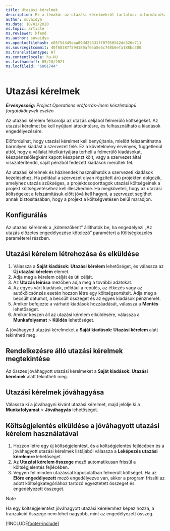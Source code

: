 ```yaml
---
title: Utazási kérelmek
description: Ez a témakör az utazási kérelmekről tartalmaz információkat.
author: suvaidya
ms.date: 10/01/2020
ms.topic: article
ms.reviewer: kfend
ms.author: suvaidya
ms.openlocfilehash: e05f54349eaa09dd22331ff07950542dd326e711
ms.sourcegitcommit: 40f68387f594180af64a5e5c748b6efa188bd300
ms.translationtype: HT
ms.contentlocale: hu-HU
ms.lasthandoff: 05/10/2021
ms.locfileid: "6001744"
---
```

# <a name="travel-requisitions"></a>Utazási kérelmek

_**Érvényesség:** Project Operations erőforrás-/nem készletalapú forgatókönyvek esetén_

Az utazási kérelem felsorolja az utazás céljából felmerülő költségeket. Az utazási kérelmet be kell nyújtani áttekintésre, és felhasználható a kiadások engedélyezésére.

Előfordulhat, hogy utazási kérelmet kell benyújtania, mielőtt felszámíthatna bármilyen kiadást a szervezet felé. Ez a követelmény érvényes, függetlenül attól, hogy a vállalat hitelkártyájára terheli a felmerülő kiadásokat, készpénzelőlegként kapott készpénzt költ, vagy a szervezet által visszatérítendő, saját pénzből fedezett kiadások merültek fel.

Az utazási kérelmek és házirendek használhatók a szervezeti kiadások kezeléséhez. Ha például a szervezet olyan rögzített árú projekten dolgozik, amelyhez utazás szükséges, a projektcsoporttagok utazási költségeinek a projekt költségvetéséhez kell illeszkednie. Ha megköveteli, hogy az utazási költségeket a felszámításuk előtt jóvá kell hagyni, a szervezet segíthet annak biztosításában, hogy a projekt a költségvetésen belül maradjon.

## <a name="configuration"></a>Konfigurálás 

Az utazási kérelmek a „kötelezőként” állíthatók be, ha engedélyezi „Az utazás előzetes engedélyezése kötelező” paramétert a Költségkezelés paraméterei részben. 

## <a name="create-and-submit-a-travel-requisition"></a>Utazási kérelem létrehozása és elküldése

1. Válassza a **Saját kiadások: Utazási kérelem** lehetőséget, és válassza az **Új utazási kérelem** elemet.
2. Adja meg a kérelem célját és úti célját.
3. Az **Utazás leírása** mezőben adja meg a további adatokat. 
4. Az egyes várt kiadások, például a repülés, az étkezés vagy az autókölcsönzés esetén hozzon létre egy költségsortételt. Adja meg a becsült dátumot, a becsült összeget és az egyes kiadások pénznemét. 
5. Amikor befejezte a várható kiadások hozzáadását, válassza a **Mentés** lehetőséget.
6. Amikor készen áll az utazási kérelem elküldésére, válassza a **Munkafolyamat** > **Küldés** lehetőséget.

A jóváhagyott utazási kérelmeket a **Saját kiadások: Utazási kérelem** alatt tekintheti meg. 

## <a name="view-available-travel-requisitions"></a>Rendelkezésre álló utazási kérelmek megtekintése

Az összes jóváhagyott utazási kérelmeket a **Saját kiadások: Utazási kérelmek** alatt tekintheti meg.

## <a name="approve-travel-requisitions"></a>Utazási kérelmek jóváhagyása

Válassza ki a jóváhagyni kívánt utazási kérelmet, majd jelölje ki a **Munkafolyamat** > **Jóváhagyás** lehetőséget.  

## <a name="submit-an-expense-report-using-your-approved-travel-requisition"></a>Költségjelentés elküldése a jóváhagyott utazási kérelem használatával

1. Hozzon létre egy új költségjelentést, és a költségjelentés fejlécében és a jóváhagyott utazási kérelmek listájából válassza a **Leképezés utazási kérelemre** lehetőséget.
2. Az **Utazási kérelem összege** mező automatikusan frissül a költségjelentés fejlécében.
3. Vegyen fel minden utazással kapcsolatban felmerült költséget. Ha az **Előre engedélyezett** mező engedélyezve van, akkor a program frissíti az adott költségkategóriához tartozó egyeztetett összeget és engedélyezett összeget.

> [!NOTE]
> Ha egy költségjelentést jóváhagyott utazási kérelemhez képez hozzá, a tranzakció összege nem lehet nagyobb, mint az engedélyezett összeg. 


[!INCLUDE[footer-include](../includes/footer-banner.md)]